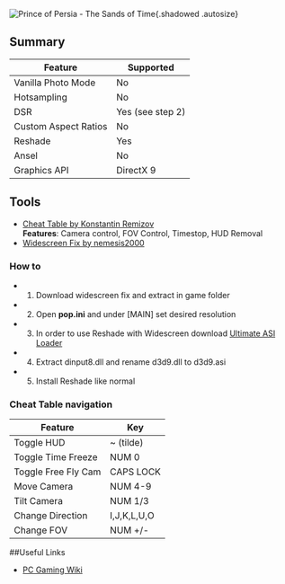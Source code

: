 ![Prince of Persia - The Sands of Time](\Images\pop_header.png "Shot by random ork"){.shadowed .autosize}

## Summary

Feature | Supported
--|--
Vanilla Photo Mode | No
Hotsampling | No
DSR | Yes (see step 2)
Custom Aspect Ratios | No
Reshade | Yes
Ansel | No
Graphics API | DirectX 9
 
## Tools

* [Cheat Table by Konstantin Remizov](..\CheatTables\POP_TSoT.ct)  
**Features**: Camera control, FOV Control, Timestop, HUD Removal
* [Widescreen Fix by nemesis2000](http://ps2wide.net/pc.html#popst)  

### How to
* 1. Download widescreen fix and extract in game folder
* 2. Open **pop.ini** and under [MAIN] set desired resolution
* 3. In order to use Reshade with Widescreen download  [Ultimate ASI Loader](https://github.com/ThirteenAG/Ultimate-ASI-Loader/releases/tag/v4.51)  
* 4. Extract dinput8.dll and rename d3d9.dll to d3d9.asi
* 5. Install Reshade like normal

### Cheat Table navigation
 Feature | Key
--|--
Toggle HUD | ~ (tilde)
Toggle Time Freeze | NUM 0
Toggle Free Fly Cam | CAPS LOCK
Move Camera | NUM 4-9
Tilt Camera | NUM 1/3
Change Direction | I,J,K,L,U,O
Change FOV | NUM +/-

##Useful Links

* [PC Gaming Wiki](https://pcgamingwiki.com/wiki/Prince_of_Persia:_The_Sands_of_Time)
